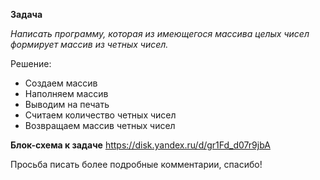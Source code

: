 **Задача**

*Написать программу, которая из имеющегося массива целых чисел формирует массив из четных чисел.*

 Решение:
 *  Создаем массив
 *  Наполняем массив
 *  Выводим на печать
 *  Считаем количество четных чисел
 *  Возвращаем массив четных чисел

**Блок-схема к задаче**
https://disk.yandex.ru/d/gr1Fd_d07r9jbA

Просьба писать более подробные комментарии, спасибо!